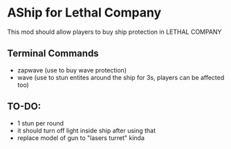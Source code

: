 # AShip for Lethal Company
This mod should allow players to buy ship protection in LETHAL COMPANY

## Terminal Commands

- zapwave (use to buy wave protection)
- wave (use to stun entites around the ship for 3s, players can be affected too)

## TO-DO:
- 1 stun per round
- it should turn off light inside ship after using that
- replace model of gun to "lasers turret" kinda
